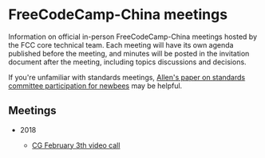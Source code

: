 # FreeCodeCamp-China meetings

Information on official in-person FreeCodeCamp-China meetings hosted by the FCC core technical team. Each meeting will have its own
agenda published before the meeting, and minutes will be posted in the
invitation document after the meeting, including topics discussions and
decisions.

If you're unfamiliar with standards meetings,
[Allen's paper on standards committee participation for newbees](http://wirfs-brock.com/allen/files/papers/standpats-asianplop2016.pdf)
may be helpful.

## Meetings

* 2018

   * [CG February 3th video call](2018/FCC-China-02-02.md)
 
